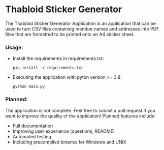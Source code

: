 # Thabloid Sticker Generator
The Thabloid Sticker Generator Application is an application that can be used to turn CSV files containing member names and addresses into PDF files that are formatted to be printed onto an A4 sticker sheet.

### Usage:
- Install the requirements in requirements.txt:

  ``pip install -r requirements.txt``
- Executing the application with pyton version >= 3.8:

  ``python main.py``

### Planned:
The application is not complete. Feel free to submit a pull request if you want to improve the quality of the application! Planned features include:
- Full documentation
- Improving user experience (questions, README)
- Automated testing
- Including precompiled binaries for Windows and UNIX